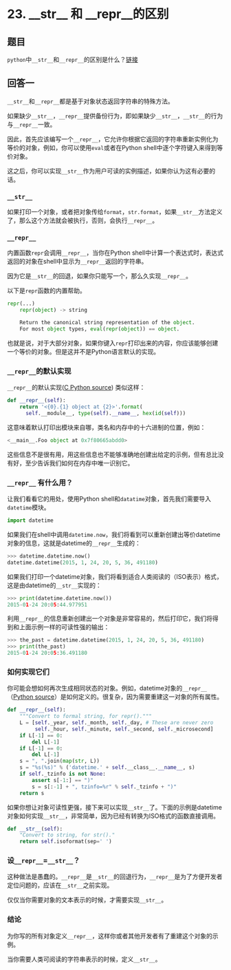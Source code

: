 # 23. \_\_str\_\_ 和 \_\_repr\_\_的区别

## 题目

`python`中`__str__`和`__repr__`的区别是什么？[链接](https://stackoverflow.com/questions/1436703/difference-between-str-and-repr)

## 回答一

`__str__`和`__repr__`都是基于对象状态返回字符串的特殊方法。

如果缺少`__str__`，`__repr__`提供备份行为，即如果缺少`__str__`，`__str__`的行为与`__repr__`一致。

因此，首先应该编写一个`__repr__`，它允许你根据它返回的字符串重新实例化为等价的对象，例如，你可以使用`eval`或者在Python shell中逐个字符键入来得到等价对象。

这之后，你可以实现`__str__`作为用户可读的实例描述，如果你认为这有必要的话。

### `__str__`

如果打印一个对象，或者把对象传给`format`，`str.format`，如果`__str__`方法定义了，那么这个方法就会被执行，否则，会执行`__repr__`。

### `__repr__`

内置函数`repr`会调用`__repr__`，当你在Python shell中计算一个表达式时，表达式返回的对象在shell中显示为`__repr__`返回的字符串。

因为它是`__str__`的回退，如果你只能写一个，那么久实现`__repr__`。

以下是`repr`函数的内置帮助。

```python
repr(...)
    repr(object) -> string

    Return the canonical string representation of the object.
    For most object types, eval(repr(object)) == object.
```

也就是说，对于大部分对象，如果你键入`repr`打印出来的内容，你应该能够创建一个等价的对象。但是这并不是Python语言默认的实现。

### `__repr__`的默认实现

`__repr__`的默认实现([C Python source](https://hg.python.org/cpython/file/2.7/Objects/object.c#l377)) 类似这样：

```python
def __repr__(self):
    return '<{0}.{1} object at {2}>'.format(
      self.__module__, type(self).__name__, hex(id(self)))
```

这意味着默认打印出模块来自哪，类名和内存中的十六进制的位置，例如：

```python
<__main__.Foo object at 0x7f80665abdd0>
```

这些信息不是很有用，用这些信息也不能够准确地创建出给定的示例，但有总比没有好，至少告诉我们如何在内存中唯一识别它。

### `__repr__` 有什么用？

让我们看看它的用处，使用Python shell和`datatime`对象，首先我们需要导入`datetime`模块。

```python
import datetime
```

如果我们在shell中调用`datetime.now`，我们将看到可以重新创建出等价datetime对象的信息，这就是datetime的`__repr__`生成的：

```python
>>> datetime.datetime.now()
datetime.datetime(2015, 1, 24, 20, 5, 36, 491180)
```

如果我们打印一个datetime对象，我们将看到适合人类阅读的（ISO表示）格式，这是由datetime的`__str__`实现的：

```python
>>> print(datetime.datetime.now())
2015-01-24 20:05:44.977951
```

利用`__repr__`的信息重新创建出一个对象是非常容易的，然后打印它，我们将得到和上面示例一样的可读性强的输出：

```python
>>> the_past = datetime.datetime(2015, 1, 24, 20, 5, 36, 491180)
>>> print(the_past)
2015-01-24 20:05:36.491180
```

### 如何实现它们

你可能会想如何再次生成相同状态的对象。例如，datetime对象的`__repr__`（[Python source](https://hg.python.org/cpython/file/3.4/Lib/datetime.py#l1570)）是如何定义的。很复杂，因为需要重建这一对象的所有属性。

```python
def __repr__(self):
    """Convert to formal string, for repr()."""
    L = [self._year, self._month, self._day, # These are never zero
         self._hour, self._minute, self._second, self._microsecond]
    if L[-1] == 0:
        del L[-1]
    if L[-1] == 0:
        del L[-1]
    s = ", ".join(map(str, L))
    s = "%s(%s)" % ('datetime.' + self.__class__.__name__, s)
    if self._tzinfo is not None:
        assert s[-1:] == ")"
        s = s[:-1] + ", tzinfo=%r" % self._tzinfo + ")"
    return s
```

如果你想让对象可读性更强，接下来可以实现`__str__`了。下面的示例是datetime对象如何实现`__str__`，非常简单，因为已经有转换为ISO格式的函数直接调用。

```python
def __str__(self):
    "Convert to string, for str()."
    return self.isoformat(sep=' ')
```

### 设`__repr__`=`__str__`？

这种做法是愚蠢的。`__repr__`是`__str__`的回退行为，`__repr__`是为了方便开发者定位问题的，应该在`__str__`之前实现。

仅仅当你需要对象的文本表示的时候，才需要实现`__str__`。

### 结论

为你写的所有对象定义`__repr__`，这样你或者其他开发者有了重建这个对象的示例。

当你需要人类可阅读的字符串表示的时候，定义`__str__`。